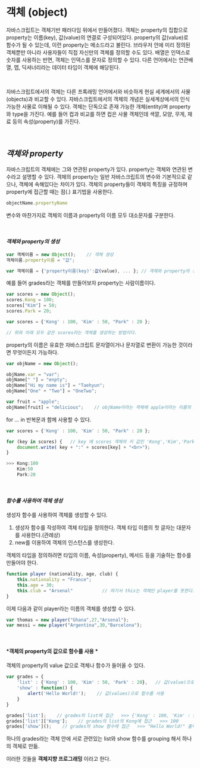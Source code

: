 # 객체 (object)

자바스크립트는 객체기반 패러다임 위에서 만들어졌다. 객체는 property의 집합으로 property는 이름(key), 값(value)의 연결로 구성되어있다. property의 값(value)로 함수가 될 수 있는데, 이런 property는 메소드라고 불린다. 브라우저 안에 미리 정의된 객체뿐만 아니라 사용자들이 직접 자신만의 객체를 정의할 수도 있다.  배열은 인덱스로 숫자를 사용하는 반면, 객체는 인덱스를 문자로 정의할 수 있다. 다른 언어에서는 연관배열, 맵, 딕셔너리라는 데이터 타입이 객체에 해당된다.

<br>

자바스크립트에서의 객체는 다른 프록래밍 언어에서와 비슷하게 현실 세계에서의 사물(objects)과 비교할 수 있다. 자바스크립트에서의 객체의 개념은 실세계상에서의 인식 가능한 사물로 이해될 수 있다. 객체는 단독으로 존재 가능한 개체(entity)며 property와 type을 가진다. 예를 들어 컵과 비교를 하면 컵은 사물 객체인데 색깔, 모양, 무게, 재료 등의 속성(property)를 가진다. 

<br>


## *객체와 property*

자바스크립트의 객체에는 그와 연관된 property가 있다. property는 객체와 연관된 변수라고 설명할 수 있다. 객체의 property는 일반 자바스크립트의 변수와 기본적으로 같으나, 객체에 속해있다는 차이가 있다. 객체의 property들이 객체의 특징을 규정하며 property에 접근할 때는 점(.) 표기법을 사용한다. 

```javascript
objectName.propertyName
```

변수와 마찬가지로 객체의 이름과 property의 이름 모두 대소문자를 구분한다. 

<br>

#### *객체와 property의 생성*

```javascript
var 객체이름 = new Object();    // 객체 생성
객체이름.property이름 = "값";

var 객체이름 = {'property이름(key)':값(value), ... }; // 객체와 property의 생성
```

예를 들어 grades라는 객체를 만들어보자 property는 사람이름이다.

```javascript
var scores = new Object();
scores.Kong = 100;
scores["Kim"] = 50;
scores.Park = 20;

var scores = {'Kong' : 100, 'Kim' : 50, "Park" : 20 };

// 위와 아래 모두 같은 scores라는 객체를 생성하는 방법이다.
```

property의 이름은 유효한 자바스크립트 문자열이거나 문자열로 변환이 가능한 것이라면 무엇이든지 가능하다. 

```javascript
var objName = new Object();

objName.var = "var";
objName[" "] = "enpty";
objName["Hi my name is"] = "Taehyun";
objName["One" + "Two"] = "OneTwo";

var fruit = "apple";
objName[fruit] = "delicious";    // objName이라는 객체에 apple이라는 이름의 property가 생성
```

for ... in 반복문과 함께 사용할 수 있다.

``` javascript
var scores = {'Kong' : 100, 'Kim' : 50, "Park" : 20 };

for (key in scores) {	// key 에 scores 객체의 키 값인 'Kong','Kim','Park'가 순서대로 for문을 통해 대입
    document.write( key + ":" + scores[key] + "<br>"); 
}

>>> Kong:100
	Kim:50
	Park:20
```

<br>

#### *함수를 사용하여 객체 생성*

생성자 함수를 사용하여 객체를 생성할 수 있다. 

1. 생성자 함수를 작성하여 객체 타입을 정의한다. 객체 타입 이름의 첫 글자는 대문자를 사용한다.(관례상)
2. new를 이용하여 객체의 인스턴스를 생성한다.

객체의 타입을 정의하려면 타입의 이름, 속성(property), 메서드 등을 기술하는 함수를 만들어야 한다. 

``` javascript
function player (nationality, age, club) {
    this.nationality = "France";
    this.age = 30;
    this.club = "Arsenal"			// 여기서 this는 객체인 player를 뜻한다. 
}
```

이제 다음과 같이 player라는 이름의 객체를 생성할 수 있다.

```javascript
var thomas = new player("Ghana",27,"Arsenal");
var messi = new player("Argentina",30,"Barcelona");
```

<br>



#### *객체의 property의 값으로 함수를 사용 *

객체의 property의 value 값으로 객체나 함수가 들어올 수 있다.

```javascript
var grades = {
    'list' : {'Kong' : 100, 'Kim' : 50, 'Park' : 20},	// 값(value)으로 객체를 사용
    'show' : function() {
        alert('Hello World!');    // 값(values)으로 함수를 사용
    } 
}

grades['list'];    // grades의 list에 접근   >>> {'Kong' : 100, 'Kim' : 50, 'Park' : 20}
grades['list']['Kong'];    // grades의 list의 Kong에 접근   >>> 100
grades['show']();    // grades의 show 함수에 접근   >>> "Hello World!" 출력
```

하나의 grades라는 객체 안에 서로 관련있는 list와 show 함수를 grouping 해서 하나의 객체로 만듦.

이러한 것들을 **객체지향 프로그래밍** 이라고 한다.


